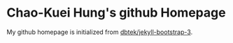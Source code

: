 # Chao-Kuei Hung's github Homepage

My github homepage is initialized from
[dbtek/jekyll-bootstrap-3](https://github.com/dbtek/jekyll-bootstrap-3).
